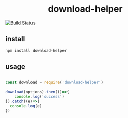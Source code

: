 <h1 align="center">
    download-helper
</h1>

[![Build Status](https://travis-ci.org/albertzzy/download.svg?branch=master)](https://travis-ci.org/albertzzy/download)

## install
```bash
npm install download-helper

```

## usage 

```js

const download = require('download-helper')

download(options).then(()=>{
    console.log('success')
}).catch((e)=>{
  console.log(e)
})

```
